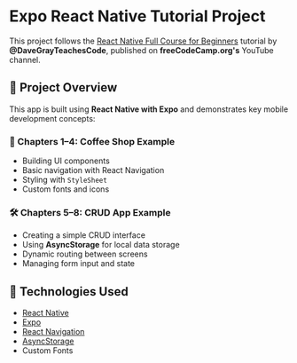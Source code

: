 # Expo React Native Tutorial Project

This project follows the [React Native Full Course for Beginners](https://www.youtube.com/watch?v=sm5Y7Vtuihg) tutorial by **@DaveGrayTeachesCode**, published on **freeCodeCamp.org's** YouTube channel.

## 📱 Project Overview

This app is built using **React Native with Expo** and demonstrates key mobile development concepts:

### 📍 Chapters 1–4: Coffee Shop Example
- Building UI components  
- Basic navigation with React Navigation  
- Styling with `StyleSheet`  
- Custom fonts and icons

### 🛠️ Chapters 5–8: CRUD App Example
- Creating a simple CRUD interface  
- Using **AsyncStorage** for local data storage  
- Dynamic routing between screens  
- Managing form input and state

## 🔧 Technologies Used
- [React Native](https://reactnative.dev/)
- [Expo](https://expo.dev/)
- [React Navigation](https://reactnavigation.org/)
- [AsyncStorage](https://react-native-async-storage.github.io/async-storage/)
- Custom Fonts

